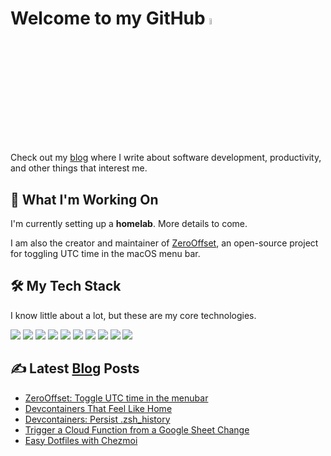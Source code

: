 # Welcome to my GitHub <a href="https://www.gavinest.com/"><img src="https://media.giphy.com/media/hvRJCLFzcasrR4ia7z/giphy.gif" width="5%"></a>

Check out my [blog](https://www.gavinest.com) where I write about software development, productivity, and other things that interest me.

## 🚀 What I'm Working On

I'm currently setting up a **homelab**. More details to come.

I am also the creator and maintainer of [ZeroOffset](https://gavinest.com/projects/zero-offset/), an open-source project for toggling UTC time in the macOS menu bar.

## 🛠️ My Tech Stack

I know little about a lot, but these are my core technologies.

![](https://img.shields.io/badge/code-python-blue?style=plastic&logo=python&logoColor=abb2bf&labelColor=282c34&color=%2356b6c2)
![](https://img.shields.io/badge/shell-bash-blue?style=plastic&logo=gnu-bash&logoColor=abb2bf&labelColor=282c34&color=%2356b6c2)
![](https://img.shields.io/badge/sql-postgres-blue?style=plastic&logo=postgresql&logoColor=abb2bf&labelColor=282c34&color=%2356b6c2)
![](https://img.shields.io/badge/tool-docker-blue?style=plastic&logo=docker&logoColor=abb2bf&labelColor=282c34&color=%2356b6c2)
![](https://img.shields.io/badge/tool-terraform-blue?style=plastic&logo=terraform&logoColor=abb2bf&labelColor=282c34&color=%2356b6c2)
![](https://img.shields.io/badge/cicd-gitlab-blue?style=plastic&logo=gitlab&logoColor=abb2bf&labelColor=282c34&color=%2356b6c2)
![](https://img.shields.io/badge/editor-vscode-blue?style=plastic&logo=visual%20studio%20code&logoColor=abb2bf&labelColor=282c34&color=%2356b6c2)
![](https://img.shields.io/badge/editor-vim-blue?style=plastic&logo=vim&logoColor=abb2bf&labelColor=282c34&color=%2356b6c2)
![](https://img.shields.io/badge/cloud-aws-blue?style=plastic&logo=amazon%20aws&logoColor=abb2bf&labelColor=282c34&color=%2356b6c2)
![](https://img.shields.io/badge/cloud-gcp-blue?style=plastic&logo=google%20cloud&logoColor=abb2bf&labelColor=282c34&color=%2356b6c2)

## ✍️ Latest [Blog](https://www.gavinest.com) Posts
<!-- BLOG-POST-LIST:START -->
- [ZeroOffset: Toggle UTC time in the menubar](https://gavinest.com/projects/zero-offset/)
- [Devcontainers That Feel Like Home](https://gavinest.com/posts/devcontainers-that-feel-like-home/)
- [Devcontainers: Persist .zsh_history](https://gavinest.com/posts/devcontainers-persist-zsh-history/)
- [Trigger a Cloud Function from a Google Sheet Change](https://gavinest.com/posts/trigger-a-cloud-function-from-a-google-sheet-change/)
- [Easy Dotfiles with Chezmoi](https://gavinest.com/posts/easy-dotfiles-with-chezmoi/)
<!-- BLOG-POST-LIST:END -->
